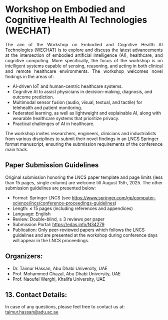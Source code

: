 # Workshop on Embodied and Cognitive Health AI Technologies (WECHAT)

<p align="justify">
The aim of the Workshop on Embodied and Cognitive Health AI Technologies (WECHAT) is to explore and discuss the latest advancements at the intersection of embodied artificial intelligence (AI), healthcare, and cognitive computing. More specifically, the focus of the workshop is on intelligent systems capable of sensing, reasoning, and acting in both clinical and remote healthcare environments. 
The workshop welcomes novel findings in the areas of:

  - AI-driven IoT and human-centric healthcare systems.
  - Cognitive AI to assist physicians in decision-making, diagnosis, and outcome prediction.
  - Multimodal sensor fusion (audio, visual, textual, and tactile) for telehealth and patient monitoring.
  - Federated learning, as well as lightweight and explainable AI, along with wearable healthcare systems that prioritize privacy.
  - Practical challenges of AI in healthcare.

The workshop invites researchers, engineers, clinicians and industrialists from various disciplines to submit their novel findings in an LNCS Springer format manuscript, ensuring the submission requirements of the conference main track.   
</p>

## Paper Submission Guidelines
<p align="justify">
Original submission honoring the LNCS paper template and page limits (less than 15 pages, single column) are welcome till August 15th, 2025. The other submission guidelines are presented below:
  
  - Format: Springer LNCS (see https://www.springer.com/gp/computer-science/lncs/conference-proceedings-guidelines)
  - Length: ≤ 15 pages (including references and appendices)
  - Language: English
  - Review: Double-blind, ≥ 3 reviews per paper
  - Submission Portal: https://edas.info/N34279
  - Publication: Only peer-reviewed papers which follows the LNCS guidelines and are presented at the workshop during conference days will appear in the LNCS proceedings.
</p>

## Organizers:

- Dr. Taimur Hassan, Abu Dhabi University, UAE
- Prof. Mohammed Ghazal, Abu Dhabi University, UAE
- Prof. Naoufel Werghi, Khalifa University, UAE

## 13. Contact Details:
In case of any questions, please feel free to contact us at: taimur.hassan@adu.ac.ae 
